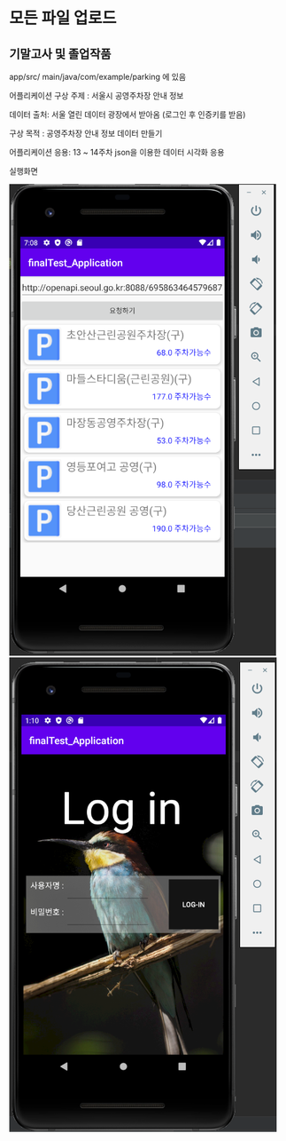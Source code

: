  # 모든 파일 업로드
 
 ## 기말고사 및 졸업작품
  
 app/src/ main/java/com/example/parking 에 있음
 
 어플리케이션 구상 
 주제 : 서울시 공영주차장 안내 정보
 
 데이터 출처: 서울 열린 데이터 광장에서 받아옴 (로그인 후 인증키를 받음)
 
 구상 목적 : 공영주차장 안내 정보 데이터 만들기
 
 어플리케이션 응용: 13 ~ 14주차 json을 이용한 데이터 시각화 응용
 
 실행화면
 
 <img width="" height="" src="./Png/parking_finalTest.png">
 <img width="" height="" src="./Png/final_login.png">
 

